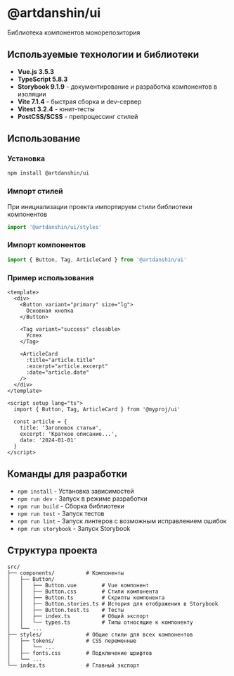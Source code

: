 # @artdanshin/ui

Библиотека компонентов монорепозитория

## Используемые технологии и библиотеки

- **Vue.js 3.5.3**
- **TypeScript 5.8.3**
- **Storybook 9.1.9** - документирование и разработка компонентов в изоляции
- **Vite 7.1.4** - быстрая сборка и dev-сервер
- **Vitest 3.2.4** - юнит-тесты
- **PostCSS/SCSS** - препроцессинг стилей

## Использование

### Установка

```bash
npm install @artdanshin/ui
```

### Импорт стилей

При инициализации проекта импортируем стили библиотеки компонентов

```typescript
import '@artdanshin/ui/styles'
```

### Импорт компонентов

```typescript
import { Button, Tag, ArticleCard } from '@artdanshin/ui'
```

### Пример использования

```vue
<template>
  <div>
    <Button variant="primary" size="lg">
      Основная кнопка
    </Button>
    
    <Tag variant="success" closable>
      Успех
    </Tag>
    
    <ArticleCard
      :title="article.title"
      :excerpt="article.excerpt"
      :date="article.date"
    />
  </div>
</template>

<script setup lang="ts">
  import { Button, Tag, ArticleCard } from '@myproj/ui'

  const article = {
    title: 'Заголовок статьи',
    excerpt: 'Краткое описание...',
    date: '2024-01-01'
  }
</script>
```

## Команды для разработки

- `npm install` - Установка зависимостей
- `npm run dev` - Запуск в режиме разработки
- `npm run build` - Сборка библиотеки
- `npm run test` - Запуск тестов
- `npm run lint` - Запуск линтеров с возможным исправлением ошибок
- `npm run storybook` - Запуск Storybook

## Структура проекта

```
src/
├── components/          # Компоненты
│   ├── Button/
│   │   ├── Button.vue        # Vue компонент
│   │   ├── Button.css        # Стили компонента
│   │   ├── Button.ts         # Скрипты компонента
│   │   ├── Button.stories.ts # История для отображения в Storybook
│   │   ├── Button.test.ts    # Тесты
│   │   ├── index.ts          # Общий экспорт
│   │   └── types.ts          # Типы относящие к компоненту
│   └── ...
├── styles/              # Общие стили для всех компонентов
│   ├── tokens/          # CSS переменные 
│   │   └── ...
│   ├── fonts.css        # Подключение шрифтов   
│   └── ...
└── index.ts             # Главный экспорт
```
